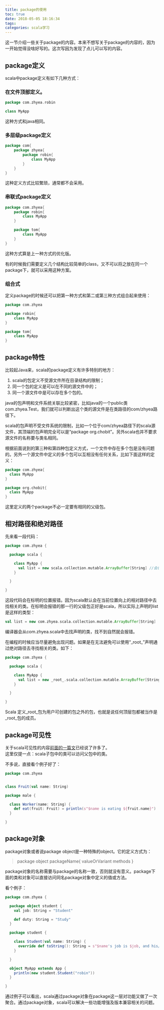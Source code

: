 ```yaml
---
title: package的使用
toc: true
date: 2018-05-05 18:16:34
tags:
categories: scala学习
---
```


这一节介绍一些关于package的内容。本来不想写关于package的内容的，因为一开始觉得没啥好写的。这次写因为发现了点儿可以写的内容。

## package定义

scala中package定义有如下几种方式：

### 在文件顶部定义。
```scala
package com.zhyea.robin

class MyApp
```
这种方式和java相同。  

### 多层级package定义
```scala
package com{
    package zhyea{
        package robin{
            class MyApp
        }
    }
}
```
这种定义方式比较繁琐，通常都不会采用。

### 串联式package定义
```scala
package com.zhyea{
    package robin{
        class MyApp
    }

    package tom{
        class MyApp
    }
}
```
这种方式算是上一种方式的优化版。  

有的时候我们需要定义几个结构比较简单的class，又不可以将之放在同一个package下，就可以采用这种方案。

### 组合式

定义package的时候还可以把第一种方式和第二或第三种方式组合起来使用：
```scala
package com.zhyea

package robin{
    class MyApp
}

package tom{
    class MyApp
}
```

## package特性

比较起Java来，scala的package定义有许多特别的地方：
1. scala的包定义不受源文件所在目录结构的限制；
1. 同一个包的定义是可以在不同的源文件中的；
1. 同一个源文件中是可以存在多个包的。

java的包声明和文件系统关联比较紧密，比如java的一个public类com.zhyea.Test，我们就可以判断出这个类的源文件是在类路径的com/zhyea路径下。

scala的包声明不受文件系统的限制，比如一个位于com/zhyea路径下的scala源文件，其顶端的包声明完全可以是“package org.chobit”。另外scala也并不要求源文件的名称要与类名相同。

根据前面说到的第三种和第四种包定义方式，一个文件中存在多个包是没有问题的。另外一个源文件中定义的多个包可以互相没有任何关系，比如下面这样的定义：
```scala
package com.zhyea{
  class MyApp
}

package org.chobit{
  class MyApp
}
```
这里定义的两个package不必一定要有相同的父级包。


## 相对路径和绝对路径

先来看一段代码：
```scala
package com.zhyea {

  package scala {

    class MyApp {
      val list = new scala.collection.mutable.ArrayBuffer[String] //会在此处报错，使用了相对路径
    }

  }

}
```
这段代码会在标明的位置报错。因为scala默认会在当前位置向上的相对路径中去找相关的类。在标明会报错的那一行的父级包正好是scala，所以实际上声明的list是这样的类型：
```scala
val list = new com.zhyea.scala.collection.mutable.ArrayBuffer[String]
```
编译器会从com.zhyea.scala中去找声明的类，找不到自然就会报错。

在编程的时候应当尽量避免出现问题。如果是在无法避免可以使用“\_root\_”声明通过绝对路径去寻找相关的类。如下：
```scala
package com.zhyea {

  package scala {

    class MyApp {
      val list = new _root_.scala.collection.mutable.ArrayBuffer[String] //通过绝对路径查找，不会报错
    }

  }

}
```
Scala 定义_root_包为用户可创建的包之外的包，也就是说任何顶层包都被当作是_root_包的成员。

## package可见性

关于scala可见性的内容[前面的一篇文](wiki/20180429/a11-accessModifier/)已经说了许多了。  
这里仅提一点：scala子包中的类可以访问父包中的类。

不多说，直接看个例子好了：
```scala
package com.zhyea


class Fruit(val name: String)

package male {

  class Worker(name: String) {
    def eat(fruit: Fruit) = println(s"$name is eating ${fruit.name}")
  }

}
```

## package对象  

package对象或者说package object是一种特殊的object。它的定义方式为：
> package object packageName{
    valueOrVariant
    methods
}

package对象的名称需要与package的名称一致，否则就没有意义。package下面的类和对象可以直接访问同名package对象中定义的值或方法。

看个例子：
```scala
package com.zhyea {

  package object student {
    val job: String = "Student"

    def duty: String = "Study"
  }

  package student {

    class Student(val name: String) {
      override def toString(): String = s"$name's job is $job, and his/her duty is ${duty}"
    }

  }

  object MyApp extends App {
    println(new student.Student("robin"))
  }

}
```
通过例子可以看出，scala通过package对象在package这一层对功能又做了一次聚合。通过package对象，scala可以解决一些功能增强及版本兼容相关的问题。